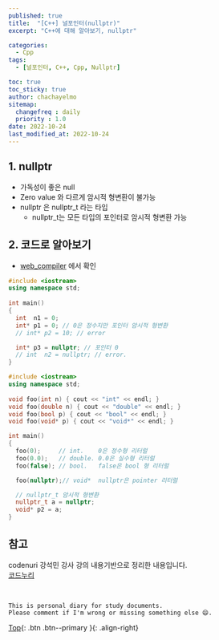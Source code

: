 ```yaml
---
published: true
title:  "[C++] 널포인터(nullptr)"
excerpt: "C++에 대해 알아보기, nullptr"

categories:
  - Cpp
tags:
  - [널포인터, C++, Cpp, Nullptr]

toc: true
toc_sticky: true
author: chachayelmo
sitemap:
  changefreq : daily
  priority : 1.0
date: 2022-10-24
last_modified_at: 2022-10-24
---
```


## 1. nullptr
- 가독성이 좋은 null
- Zero value 와 다르게 암시적 형변환이 불가능
- nullptr 은 nullptr_t 라는 타입
  - nullptr_t는 모든 타입의 포인터로 암시적 형변환 가능
## 2. 코드로 알아보기
- [web_compiler](https://godbolt.org/) 에서 확인

```cpp
#include <iostream> 
using namespace std; 
  
int main() 
{ 
  int  n1 = 0; 
  int* p1 = 0; // 0은 정수지만 포인터 암시적 형변환
  // int* p2 = 10; // error 

  int* p3 = nullptr; // 포인터 0 
  // int  n2 = nullptr; // error.  
} 
```

```cpp
#include <iostream> 
using namespace std; 
  
void foo(int n) { cout << "int" << endl; } 
void foo(double n) { cout << "double" << endl; } 
void foo(bool p) { cout << "bool" << endl; } 
void foo(void* p) { cout << "void*" << endl; } 

int main() 
{ 
  foo(0);     // int.    0은 정수형 리터럴 
  foo(0.0);   // double. 0.0은 실수형 리터럴 
  foo(false); // bool.   false은 bool 형 리터럴 

  foo(nullptr);// void*  nullptr은 pointer 리터럴 

  // nullptr_t 암시적 형변환
  nullptr_t a = nullptr; 
  void* p2 = a; 
}
```

## 참고
codenuri 강석민 강사 강의 내용기반으로 정리한 내용입니다.  
[코드누리](https://github.com/codenuri)

<br>

    This is personal diary for study documents.
    Please comment if I'm wrong or missing something else 😄. 

[Top](#){: .btn .btn--primary }{: .align-right}